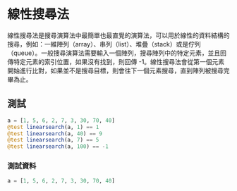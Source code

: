 # 線性搜尋法

線性搜尋法是搜尋演算法中最簡單也最直覺的演算法，可以用於線性的資料結構的搜尋，例如：一維陣列（array）、串列（list）、堆疊（stack）或是佇列（queue）。一般搜尋演算法需要輸入一個陣列，搜尋陣列中的特定元素，並且回傳特定元素的索引位置，如果沒有找到，則回傳 -1。線性搜尋法會從第一個元素開始進行比對，如果並不是搜尋目標，則會往下一個元素搜尋，直到陣列被搜尋完畢為止。

## 測試

```julia
a = [1, 5, 6, 2, 7, 3, 30, 70, 40]
@test linearsearch(a, 1) == 1
@test linearsearch(a, 40) == 9
@test linearsearch(a, 7) == 5
@test linearsearch(a, 100) == -1
```

### 測試資料

```julia
a = [1, 5, 6, 2, 7, 3, 30, 70, 40]
```
